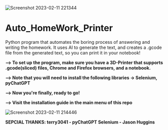 ![Screenshot 2023-02-11 221344](https://user-images.githubusercontent.com/65309980/218279267-6224e175-df46-46d8-b0fb-84645b31587c.png)






# Auto_HomeWork_Printer
Python program that automates the boring process of answering and writing the homework.
It uses AI to generate the text, and creates a .gcode file from the generated text, so you can print it in your notebook!







<b>--> To set up the program, make sure you have a 3D-Printer that supports .gcode(sliced) files, Chrome and Firefox browsers, and a notebook.</b>

<b>--> Note that you will need to install the following libraries -> Selenium, pyChatGPT</b>

<b>--> Now you're finally, ready to go!</b>

<b>--> Visit the installation guide in the main menu of this repo</b>






![Screenshot 2023-02-11 214446](https://user-images.githubusercontent.com/65309980/218278158-868c603d-736e-481d-974e-c574bda715a2.png)




<b>SEPCIAL THANKS:
terry3041 - pyChatGPT
Selenium - Jason Huggins</b>
